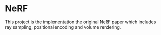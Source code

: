 # NeRF
This project is the implementation the original NeRF paper which includes ray sampling, positional encoding and volume rendering.
